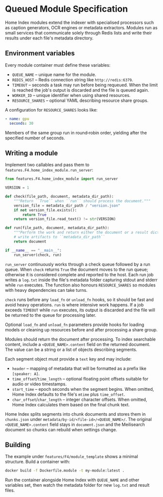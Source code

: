 # Queued Module Specification

Home Index modules extend the indexer with specialised processors such as caption generators, OCR engines or metadata extractors.  Modules run as small services that communicate solely through Redis lists and write their results under each file's metadata directory.

## Environment variables

Every module container must define these variables:

- `QUEUE_NAME` – unique name for the module.
- `REDIS_HOST` – Redis connection string like `http://redis:6379`.
- `TIMEOUT` – seconds a task may run before being requeued. When the limit is reached the job's output is discarded and the file is queued again.
- `WORKER_ID` – unique identifier when using shared resources.
- `RESOURCE_SHARES` – optional YAML describing resource share groups.

A configuration for `RESOURCE_SHARES` looks like:

```yaml
- name: gpu
  seconds: 30
```

Members of the same group run in round‑robin order, yielding after the specified number of seconds.

## Writing a module

Implement two callables and pass them to `features.F4.home_index_module.run_server`:

```python
from features.F4.home_index_module import run_server

VERSION = 1

def check(file_path, document, metadata_dir_path):
    """Return ``True`` when ``run`` should process the document."""
    version_file = metadata_dir_path / "version.json"
    if not version_file.exists():
        return True
    return version_file.read_text() != str(VERSION)

def run(file_path, document, metadata_dir_path):
    """Perform the work and return either the document or a result dict."""
    # write artifacts to ``metadata_dir_path``
    return document

if __name__ == "__main__":
    run_server(check, run)
```

`run_server` continuously works through a check queue followed by a run queue. When `check` returns ``True`` the document moves to the run queue; otherwise it is considered complete and reported to the host. Each run job writes a `log.txt` inside the file's metadata folder capturing stdout and stderr while `run` executes. The function also honours `RESOURCE_SHARES` so modules with heavy dependencies can take turns.

``check`` runs before any ``load_fn`` or ``unload_fn`` hooks, so it should be fast and avoid heavy operations. ``run`` is where intensive work happens. If a job exceeds ``TIMEOUT`` while ``run`` executes, its output is discarded and the file will be returned to the queue for processing later.

Optional `load_fn` and `unload_fn` parameters provide hooks for loading models or cleaning up resources before and after processing a share group.

Modules should return the document after processing. To index searchable
content, include a `<QUEUE_NAME>.content` field on the returned document. The
value can be a string or a list of objects describing segments.

Each segment object must provide a `text` key and may include:

- `header` – mapping of metadata that will be formatted as a prefix like
  `[speaker: A]`.
- `time_offset`/`time_length` – optional floating point offsets suitable for
  audio or video timestamps.
- `start_time` – epoch seconds when the segment begins. When omitted,
  Home Index defaults to the file's `mtime` plus `time_offset`.
- `char_offset`/`char_length` – integer character offsets. When omitted,
  Home Index calculates them based on the final chunk text.

Home Index splits segments into chunk documents and stores them in
`chunks.json` under `metadata/by-id/<file-id>/<QUEUE_NAME>/`.
The original `<QUEUE_NAME>.content` field stays in `document.json` and the
Meilisearch document so chunks can rebuild when settings change.

## Building

The example under `features/F4/module_template` shows a minimal structure.  Build a container with:

```bash
docker build -f Dockerfile.module -t my-module:latest .
```

Run the container alongside Home Index with `QUEUE_NAME` and other variables set, then watch the metadata folder for new `log.txt` and result files.
